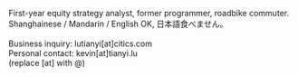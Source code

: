 First-year equity strategy analyst, former programmer, roadbike commuter.<br>
Shanghainese / Mandarin / English OK, 日本語食べません。<br><br>
Business inquiry: lutianyi[at]citics.com<br>
Personal contact: kevin[at]tianyi.lu<br>
(replace [at] with @)
